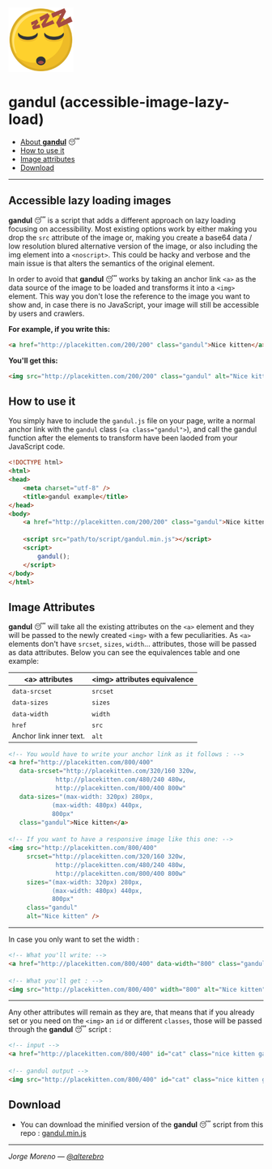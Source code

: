 <img src="gandul.png" alt="gandul" width="128" />

# **gandul** (accessible-image-lazy-load)

- [About **gandul**](#intro) 😴
- [How to use it](#howto)
- [Image attributes](#attributes)
- [Download](#download)

---

## Accessible lazy loading images <a name="intro"></a>

**gandul** 😴 is a script that adds a different approach on lazy loading focusing on accessibility. Most existing options work by either making you drop the `src` attribute of the image or, making you create a base64 data / low resolution blured alternative version of the image, or also including the img element into a `<noscript>`. This could be hacky and verbose and the main issue is that alters the semantics of the original element.

In order to avoid that **gandul** 😴 works by taking an anchor link `<a>` as the data source of the image to be loaded and transforms it into a `<img>` element. This way you don't lose the reference to the image you want to show and, in case there is no JavaScript, your image will still be accessible by users and crawlers.

**For example, if you write this:**

```html
<a href="http://placekitten.com/200/200" class="gandul">Nice kitten</a>
```

**You'll get this:**

```html
<img src="http://placekitten.com/200/200" class="gandul" alt="Nice kitten" />
```

## How to use it <a name="howto"></a>

You simply have to include the `gandul.js` file on your page, write a normal anchor link with the `gandul` class (`<a class="gandul">`), and call the gandul function after the elements to transform have been laoded from your JavaScript code.

```html
<!DOCTYPE html>
<html>
<head>
    <meta charset="utf-8" />
    <title>gandul example</title>
</head>
<body>
	<a href="http://placekitten.com/200/200" class="gandul">Nice kitten</a>

	<script src="path/to/script/gandul.min.js"></script>
	<script>
		gandul();
	</script>
</body>
</html>
```

## Image Attributes <a name="attributes"></a>

**gandul** 😴 will take all the existing attributes on the `<a>` element and they will be passed to the newly created `<img>` with a few peculiarities. As `<a>` elements don't have `srcset`, `sizes`, `width`... attributes, those will be passed as data attributes. Below you can see the equivalences table and one example:

| &lt;a&gt; attributes | &lt;img&gt; attributes equivalence  |
|----------------------|-------------|
| `data-srcset`    		| `srcset` 	|
| `data-sizes`     		| `sizes`  	|
| `data-width`     		| `width`  	|
| `href`     			| `src`  	|
| Anchor link inner text. | `alt` 	|


```html
<!-- You would have to write your anchor link as it follows : -->
<a href="http://placekitten.com/800/400"
   data-srcset="http://placekitten.com/320/160 320w,
             http://placekitten.com/480/240 480w,
             http://placekitten.com/800/400 800w"
   data-sizes="(max-width: 320px) 280px,
            (max-width: 480px) 440px,
            800px"
   class="gandul">Nice kitten</a>

<!-- If you want to have a responsive image like this one: -->
<img src="http://placekitten.com/800/400"
	 srcset="http://placekitten.com/320/160 320w,
             http://placekitten.com/480/240 480w,
             http://placekitten.com/800/400 800w"
     sizes="(max-width: 320px) 280px,
            (max-width: 480px) 440px,
            800px"
     class="gandul"
     alt="Nice kitten" />

```
---

In case you only want to set the width :

```html
<!-- What you'll write: -->
<a href="http://placekitten.com/800/400" data-width="800" class="gandul">Nice kitten</a>

<!-- What you'll get : -->
<img src="http://placekitten.com/800/400" width="800" alt="Nice kitten" />
```
---

Any other attributes will remain as they are, that means that if you already set or you need on the `<img>` an `id` or different `classes`, those will be passed through the **gandul** 😴 script :

```html
<!-- input -->
<a href="http://placekitten.com/800/400" id="cat" class="nice kitten gandul">Nice kitten</a>

<!-- gandul output -->
<img src="http://placekitten.com/800/400" id="cat" class="nice kitten gandul">Nice kitten</a>

```

## Download <a name="download"></a>

- You can download the minified version of the **gandul** 😴 script from this repo : [gandul.min.js](dist/gandul.min.js)

---

*Jorge Moreno — [@alterebro](https://twitter.com/alterebro)*
